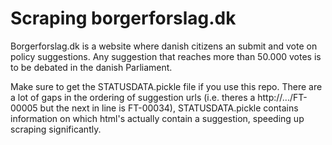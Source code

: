 # Scraping borgerforslag.dk

Borgerforslag.dk is a website where danish citizens an submit and vote on policy suggestions. Any suggestion that reaches more than 50.000 votes is to be debated in the danish Parliament.

Make sure to get the STATUSDATA.pickle file if you use this repo. There are a lot of gaps in the ordering of suggestion urls (i.e. theres a http://.../FT-00005 but the next in line is FT-00034), STATUSDATA.pickle contains information on which html's actually contain a suggestion, speeding up scraping significantly. 

